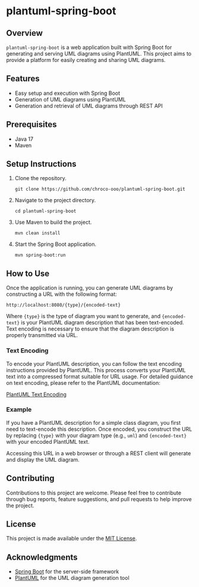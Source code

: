 # plantuml-spring-boot

## Overview
`plantuml-spring-boot` is a web application built with Spring Boot for generating and serving UML diagrams using PlantUML. This project aims to provide a platform for easily creating and sharing UML diagrams.

## Features
- Easy setup and execution with Spring Boot
- Generation of UML diagrams using PlantUML
- Generation and retrieval of UML diagrams through REST API

## Prerequisites
- Java 17
- Maven

## Setup Instructions
1. Clone the repository.
   ```
   git clone https://github.com/chroco-ooo/plantuml-spring-boot.git
   ```
2. Navigate to the project directory.
   ```
   cd plantuml-spring-boot
   ```
3. Use Maven to build the project.
   ```
   mvn clean install
   ```
4. Start the Spring Boot application.
   ```
   mvn spring-boot:run
   ```

## How to Use
Once the application is running, you can generate UML diagrams by constructing a URL with the following format:

```
http://localhost:8080/{type}/{encoded-text}
```

Where `{type}` is the type of diagram you want to generate, and `{encoded-text}` is your PlantUML diagram description that has been text-encoded. Text encoding is necessary to ensure that the diagram description is properly transmitted via URL.

### Text Encoding
To encode your PlantUML description, you can follow the text encoding instructions provided by PlantUML. This process converts your PlantUML text into a compressed format suitable for URL usage. For detailed guidance on text encoding, please refer to the PlantUML documentation:

[PlantUML Text Encoding](https://plantuml.com/ja/text-encoding)

### Example
If you have a PlantUML description for a simple class diagram, you first need to text-encode this description. Once encoded, you construct the URL by replacing `{type}` with your diagram type (e.g., `uml`) and `{encoded-text}` with your encoded PlantUML text.

Accessing this URL in a web browser or through a REST client will generate and display the UML diagram.

## Contributing
Contributions to this project are welcome. Please feel free to contribute through bug reports, feature suggestions, and pull requests to help improve the project.

## License
This project is made available under the [MIT License](LICENSE).

## Acknowledgments
- [Spring Boot](https://spring.io/projects/spring-boot) for the server-side framework
- [PlantUML](http://plantuml.com/) for the UML diagram generation tool
